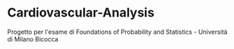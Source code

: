# Cardiovascular-Analysis
Progetto per l'esame di Foundations of Probability and Statistics - Università di Milano Bicocca
